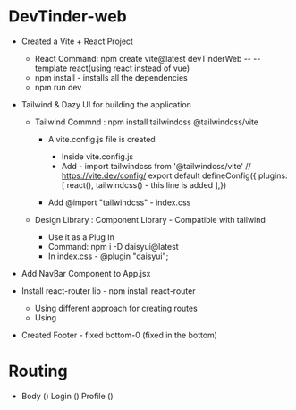 # DevTinder-web

- Created a Vite + React Project
    - React Command: npm create vite@latest devTinderWeb -- --template react(using react instead of vue)
    - npm install - installs all the dependencies
    - npm run dev

- Tailwind & Dazy UI for building the application
    - Tailwind Commnd : npm install tailwindcss @tailwindcss/vite
        - A vite.config.js file is created
            - Inside vite.config.js
            - Add - import tailwindcss from '@tailwindcss/vite'
            // https://vite.dev/config/
            export default defineConfig({
            plugins: [
                react(),
                tailwindcss() - this line is added
            ],})

        - Add @import "tailwindcss" - index.css

    - Design Library : Component Library - Compatible with tailwind
        - Use it as a Plug In
        - Command: npm i -D daisyui@latest
        - In index.css - @plugin "daisyui";

- Add NavBar Component to App.jsx

- Install react-router lib - npm install react-router
    - Using different approach for creating routes
    - Using <BrwoserRouter> <Routes> <Route>

- Created Footer - fixed bottom-0 (fixed in the bottom)



# Routing 

- Body (<BrowserRouter>)
    Login (<Router>)
    Profile (<Router>) 


